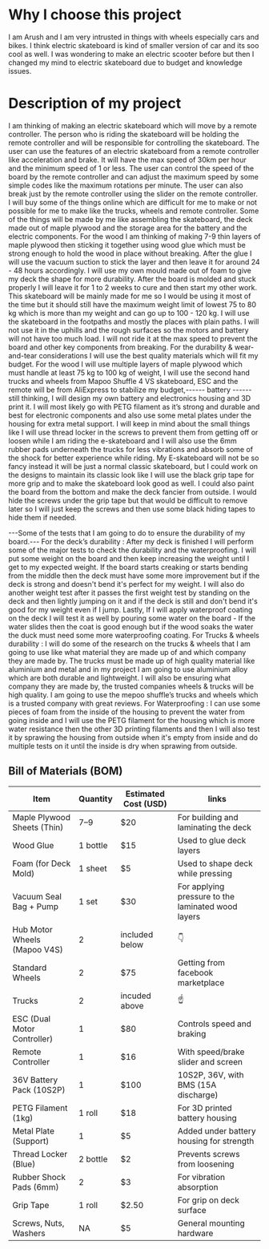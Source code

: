 # **Why I choose this project**
I am Arush and I am very intrusted in things with wheels especially cars and bikes. I think electric skateboard is kind of smaller version of car and its soo cool as well. I was wondering to make an electric scooter before but then I changed my mind to electric skateboard due to budget and knowledge issues.


# **Description of my project**

I am thinking of making an electric skateboard which will move by a remote controller. The person who is riding the skateboard will be holding the remote controller and will be responsible for controlling the skateboard. The user can use the features of an electric skateboard from a remote controller like acceleration and brake. It will have the max speed of 30km per hour and the minimum speed of 1 or less. The user can control the speed of the board by the remote controller and can adjust the maximum speed by some simple codes like the maximum rotations per minute. The user can also break just by the remote controller using the slider on the remote controller.
I will buy some of the things online which are difficult for me to make or not possible for me to make like the trucks, wheels and remote controller. Some of the things will be made by me like assembling the skateboard, the deck made out of maple plywood and the storage area for the battery and the electric components.
For the wood I am thinking of making 7-9 thin layers of maple plywood then sticking it together using wood glue which must be strong enough to hold the wood in place without breaking. After the glue I will use the vacuum suction to stick the layer and then leave it for around 24 - 48 hours accordingly. I will use my own mould made out of foam to give my deck the shape for more durability. After the board is molded and stuck properly I will leave it for 1 to 2 weeks to cure and then start my other work.
This skateboard will be mainly made for me so I would be using it most of the time but it should still have the maximum weight limit of lowest 75 to 80 kg which is more than my weight and can go up to 100 - 120 kg. I will use the skateboard in the footpaths and mostly the places with plain paths. I will not use it in the uphills and the rough surfaces so the motors and battery will not have too much load. I will not ride it at the max speed to prevent the board and other key components from breaking.
For the durability & wear-and-tear considerations I will use the best quality materials which will fit my budget. For the wood I will use multiple layers of maple plywood which must handle at least 75 kg to 100 kg of weight, I will use the second hand trucks and wheels from Mapoo Shuffle 4 VS skateboard, ESC and the remote will be from AliExpress to stabilize my budget,------ battery ------ still thinking, I will design my own battery and electronics housing and 3D print it. I will most likely go with PETG filament as it’s strong and durable and best for electronic components and also use some metal plates under the housing for extra metal support. I will keep in mind about the small things like I will use thread locker in the screws to prevent them from getting off or loosen while I am riding the e-skateboard and I will also use the 6mm rubber pads underneath the trucks for less vibrations and absorb some of the shock for better experience while riding.
My E-skateboard will not be so fancy instead it will be just a normal classic skateboard, but I could work on the designs to maintain its classic look like I will use the black grip tape for more grip and to make the skateboard look good as well. I could also paint the board from the bottom and make the deck fancier from outside. I would hide the screws under the grip tape but that would be difficult to remove later so I will just keep the screws and then use some black hiding tapes to hide them if needed.

---Some of the tests that I am going to do to ensure the durability of my board.---
For the deck’s durability : After my deck is finished I will perform some of the major tests to check the durability and the waterproofing. I will put some weight on the board and then keep increasing the weight until I get to my expected weight. If the board starts creaking or starts bending from the middle then the deck must have some more improvement but if the deck is strong and doesn't bend it's perfect for my weight. I will also do another weight test after it passes the first weight test by standing on the deck and then lightly jumping on it and if the deck is still and don't bend it's good for my weight even if I jump. Lastly, If I will apply waterproof coating on the deck I will test it as well by pouring some water on the board - If the water slides then the coat is good enough but if the wood soaks the water the duck must need some more waterproofing coating. 
For Trucks & wheels durability : I will do some of the research on the trucks & wheels that I am going to use like what material they are made up of and which company they are made by. The trucks must be made up of high quality material like aluminium and metal and in my project I am going to use aluminium alloy which are both durable and lightweight. I will also be ensuring what company they are made by, the trusted companies wheels & trucks will be high quality. I am going to use the mepoo shuffle’s trucks and wheels which is a trusted company with great reviews.
For Waterproofing : I can use some pieces of foam from the inside of the housing to prevent the water from going inside and I will use the PETG filament for the housing which is more water resistance then the other 3D printing filaments and then I will also test it by sprawing the housing from outside when it's empty from inside and do multiple tests on it until the inside is dry when sprawing from outside.



## Bill of Materials (BOM)

| **Item**                        | **Quantity** | **Estimated Cost (USD)** | **links**                                                              |
|-------------------------------|--------------|---------------------------|------------------------------------------------------------------------|
| Maple Plywood Sheets (Thin)   | 7–9          | $20                       | For building and laminating the deck                                   |
| Wood Glue                     | 1 bottle     | $15                       | Used to glue deck layers                                               |
| Foam (for Deck Mold)          | 1 sheet      | $5                        | Used to shape deck while pressing                                      |
| Vacuum Seal Bag + Pump        | 1 set        | $30                       | For applying pressure to the laminated wood layers                     |
| Hub Motor Wheels (Mapoo V4S)  | 2            | included below            |      👇                                                                |
| Standard Wheels               | 2            | $75                       | Getting from facebook marketplace                                      |
| Trucks                        | 2            | incuded above             |      ☝️                                                                |
| ESC (Dual Motor Controller)   | 1            | $80                       | Controls speed and braking                                             |
| Remote Controller             | 1            | $16                       | With speed/brake slider and screen                                     |
| 36V Battery Pack (10S2P)      | 1            | $100                      | 10S2P, 36V, with BMS (15A discharge)                                   |
| PETG Filament (1kg)           | 1 roll       | $18                       | For 3D printed battery housing                                         |
| Metal Plate (Support)         | 1            | $5                        | Added under battery housing for strength                               |
| Thread Locker (Blue)          | 2 bottle     | $2                        | Prevents screws from loosening                                         |
| Rubber Shock Pads (6mm)       | 2            | $3                        | For vibration absorption                                               |
| Grip Tape                     | 1 roll       | $2.50                     | For grip on deck surface                                               |
| Screws, Nuts, Washers         | NA           | $5                        | General mounting hardware                                              |


